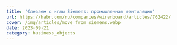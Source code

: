 ```yaml
---
title: 'Слезаем с иглы Siemens: промышленная вентиляция'
url: https://habr.com/ru/companies/wirenboard/articles/762422/
cover: /img/articles/move_from_siemens.webp
date: 2023-09-21
category: business_objects
---
```

